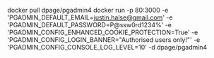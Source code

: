 docker pull dpage/pgadmin4
docker run -p 80:3000 -e 'PGADMIN_DEFAULT_EMAIL=justin.halse@gmail.com' -e 'PGADMIN_DEFAULT_PASSWORD=P@ssw0rd1234%' -e 'PGADMIN_CONFIG_ENHANCED_COOKIE_PROTECTION=True' -e 'PGADMIN_CONFIG_LOGIN_BANNER="Authorised users only!"' -e 'PGADMIN_CONFIG_CONSOLE_LOG_LEVEL=10' -d dpage/pgadmin4

